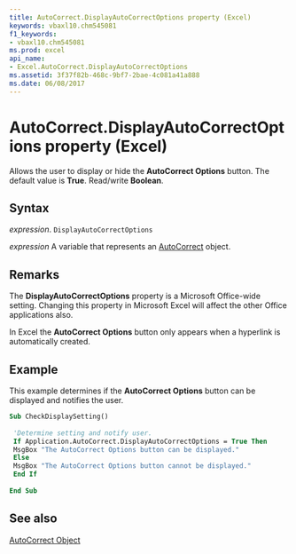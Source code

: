 ```yaml
---
title: AutoCorrect.DisplayAutoCorrectOptions property (Excel)
keywords: vbaxl10.chm545081
f1_keywords:
- vbaxl10.chm545081
ms.prod: excel
api_name:
- Excel.AutoCorrect.DisplayAutoCorrectOptions
ms.assetid: 3f37f82b-468c-9bf7-2bae-4c081a41a888
ms.date: 06/08/2017
---
```



# AutoCorrect.DisplayAutoCorrectOptions property (Excel)

Allows the user to display or hide the  **AutoCorrect Options** button. The default value is **True**. Read/write **Boolean**.


## Syntax

_expression_. `DisplayAutoCorrectOptions`

_expression_ A variable that represents an [AutoCorrect](Excel.AutoCorrect-graph-property.md) object.


## Remarks

The  **DisplayAutoCorrectOptions** property is a Microsoft Office-wide setting. Changing this property in Microsoft Excel will affect the other Office applications also.

In Excel the  **AutoCorrect Options** button only appears when a hyperlink is automatically created.


## Example

This example determines if the  **AutoCorrect Options** button can be displayed and notifies the user.


```vb
Sub CheckDisplaySetting() 
 
 'Determine setting and notify user. 
 If Application.AutoCorrect.DisplayAutoCorrectOptions = True Then 
 MsgBox "The AutoCorrect Options button can be displayed." 
 Else 
 MsgBox "The AutoCorrect Options button cannot be displayed." 
 End If 
 
End Sub
```


## See also


[AutoCorrect Object](Excel.AutoCorrect(object).md)

